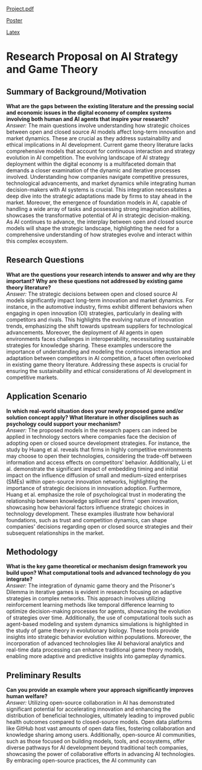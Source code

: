 [Project.pdf](CS206_Lisha_Project.pdf)

[Poster](Background.pdf)

[Latex](Latex)
# Research Proposal on AI Strategy and Game Theory


## Summary of Background/Motivation

**What are the gaps between the existing literature and the pressing social and economic issues in the digital economy of complex systems involving both human and AI agents that inspire your research?**  
*Answer:* The main questions involve understanding how strategic choices between open and closed source AI models affect long-term innovation and market dynamics. These are crucial as they address sustainability and ethical implications in AI development. Current game theory literature lacks comprehensive models that account for continuous interaction and strategy evolution in AI competition. The evolving landscape of AI strategy deployment within the digital economy is a multifaceted domain that demands a closer examination of the dynamic and iterative processes involved. Understanding how companies navigate competitive pressures, technological advancements, and market dynamics while integrating human decision-makers with AI systems is crucial. This integration necessitates a deep dive into the strategic adaptations made by firms to stay ahead in the market. Moreover, the emergence of foundation models in AI, capable of handling a wide array of tasks and possessing strong imagination abilities, showcases the transformative potential of AI in strategic decision-making. As AI continues to advance, the interplay between open and closed source models will shape the strategic landscape, highlighting the need for a comprehensive understanding of how strategies evolve and interact within this complex ecosystem.

## Research Questions

**What are the questions your research intends to answer and why are they important? Why are these questions not addressed by existing game theory literature?**  
*Answer:* The strategic decisions between open and closed source AI models significantly impact long-term innovation and market dynamics. For instance, in the automotive industry, firms exhibit different behaviors when engaging in open innovation (OI) strategies, particularly in dealing with competitors and rivals. This highlights the evolving nature of innovation trends, emphasizing the shift towards upstream suppliers for technological advancements. Moreover, the deployment of AI agents in open environments faces challenges in interoperability, necessitating sustainable strategies for knowledge sharing. These examples underscore the importance of understanding and modeling the continuous interaction and adaptation between competitors in AI competition, a facet often overlooked in existing game theory literature. Addressing these aspects is crucial for ensuring the sustainability and ethical considerations of AI development in competitive markets.

## Application Scenario

**In which real-world situation does your newly proposed game and/or solution concept apply? What literature in other disciplines such as psychology could support your mechanism?**  
*Answer:* The proposed models in the research papers can indeed be applied in technology sectors where companies face the decision of adopting open or closed source development strategies. For instance, the study by Huang et al. reveals that firms in highly competitive environments may choose to open their technologies, considering the trade-off between information and access effects on competitors' behavior. Additionally, Li et al. demonstrate the significant impact of embedding timing and initial impact on the influence diffusion of small and medium-sized enterprises (SMEs) within open-source innovation networks, highlighting the importance of strategic decisions in innovation adoption. Furthermore, Huang et al. emphasize the role of psychological trust in moderating the relationship between knowledge spillover and firms' open innovation, showcasing how behavioral factors influence strategic choices in technology development. These examples illustrate how behavioral foundations, such as trust and competition dynamics, can shape companies' decisions regarding open or closed source strategies and their subsequent relationships in the market.

## Methodology

**What is the key game theoretical or mechanism design framework you build upon? What computational tools and advanced technology do you integrate?**  
*Answer:* The integration of dynamic game theory and the Prisoner's Dilemma in iterative games is evident in research focusing on adaptive strategies in complex networks. This approach involves utilizing reinforcement learning methods like temporal difference learning to optimize decision-making processes for agents, showcasing the evolution of strategies over time. Additionally, the use of computational tools such as agent-based modeling and system dynamics simulations is highlighted in the study of game theory in evolutionary biology. These tools provide insights into strategic behavior evolution within populations. Moreover, the incorporation of advanced technologies like AI behavioral analytics and real-time data processing can enhance traditional game theory models, enabling more adaptive and predictive insights into gameplay dynamics.

## Preliminary Results

**Can you provide an example where your approach significantly improves human welfare?**  
*Answer:* Utilizing open-source collaboration in AI has demonstrated significant potential for accelerating innovation and enhancing the distribution of beneficial technologies, ultimately leading to improved public health outcomes compared to closed-source models. Open data platforms like GitHub host vast amounts of open data files, fostering collaboration and knowledge sharing among users. Additionally, open-source AI communities, such as those focused on building models, tools, and ecosystems, offer diverse pathways for AI development beyond traditional tech companies, showcasing the power of collaborative efforts in advancing AI technologies. By embracing open-source practices, the AI community can

